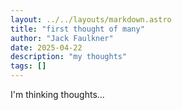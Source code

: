 ```yaml
---
layout: ../../layouts/markdown.astro
title: "first thought of many"
author: "Jack Faulkner"
date: 2025-04-22
description: "my thoughts"
tags: []
---
```


I'm thinking thoughts...